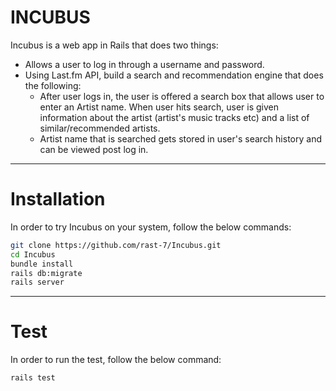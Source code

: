 # INCUBUS

Incubus is a web app in Rails that does two things:

* Allows a user to log in through a username and password.
* Using Last.fm API, build a search and recommendation engine that does the following:
	* After user logs in, the user is offered a search box that allows user to enter an Artist name. When user hits search, user is given information about the artist (artist's music tracks etc) and a  list of similar/recommended artists.
	* Artist name that is searched gets stored in user's search history and can be viewed post log in.
---

# Installation

In order to try Incubus on your system, follow the below commands:

```sh
git clone https://github.com/rast-7/Incubus.git
cd Incubus
bundle install
rails db:migrate
rails server
```

---

# Test

In order to run the test, follow the below command:

```sh
rails test
```

